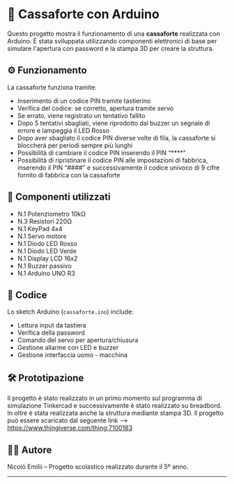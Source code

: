 # 🔐 Cassaforte con Arduino

Questo progetto mostra il funzionamento di una **cassaforte** realizzata con Arduino. È stata sviluppata utilizzando componenti elettronici di base per simulare l'apertura con password e la stampa 3D per creare la struttura.

## ⚙️ Funzionamento

La cassaforte funziona tramite:
- Inserimento di un codice PIN tramite tastierino
- Verifica del codice: se corretto, apertura tramite servo
- Se errato, viene registrato un tentativo fallito
- Dopo 5 tentativi sbagliati, viene riprodotto dal buzzer un segnale di errore e lampeggia il LED Rosso
- Dopo aver sbagliato il codice PIN diverse volte di fila, la cassaforte si bloccherà per periodi sempre più lunghi
- Possibilità di cambiare il codice PIN inserendo il PIN “****”
- Possibilità di ripristinare il codice PIN alle impostazioni di fabbrica, inserendo il PIN “####” e successivamente il codice univoco di 9 cifre fornito di fabbrica con la cassaforte

## 🧩 Componenti utilizzati

- N.1 Potenziometro 10kΩ
- N.3 Resistori 220Ω
- N.1 KeyPad 4x4
- N.1 Servo motore
- N.1 Diodo LED Rosso
- N.1 Diodo LED Verde
- N.1 Display LCD 16x2
- N.1 Buzzer passivo
- N.1 Arduino UNO R3

## 💾 Codice

Lo sketch Arduino (`cassaforte.ino`) include:
- Lettura input da tastiera
- Verifica della password
- Comando del servo per apertura/chiusura
- Gestione allarme con LED e buzzer
- Gestione interfaccia uomo - macchina

## 🛠️ Prototipazione

Il progetto è stato realizzato in un primo momento sul programma di simulazione Tinkercad e successivamente è stato realizzato su breadbord. In oltre è stata realizzata anche la struttura mediante stampa 3D. Il progetto può essere scaricato dal seguente link --> https://www.thingiverse.com/thing:7100183

## 👨‍💻 Autore

Nicolò Emilii – Progetto scolastico realizzato durante il 5º anno.

---
